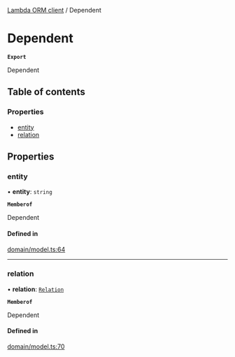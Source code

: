 [Lambda ORM client](../README.md) / Dependent

# Dependent

**`Export`**

Dependent

## Table of contents

### Properties

- [entity](Dependent.md#entity)
- [relation](Dependent.md#relation)

## Properties

### entity

• **entity**: `string`

**`Memberof`**

Dependent

#### Defined in

[domain/model.ts:64](https://github.com/FlavioLionelRita/lambdaorm-client-node/blob/accb0c4/src/lib/domain/model.ts#L64)

___

### relation

• **relation**: [`Relation`](Relation.md)

**`Memberof`**

Dependent

#### Defined in

[domain/model.ts:70](https://github.com/FlavioLionelRita/lambdaorm-client-node/blob/accb0c4/src/lib/domain/model.ts#L70)
